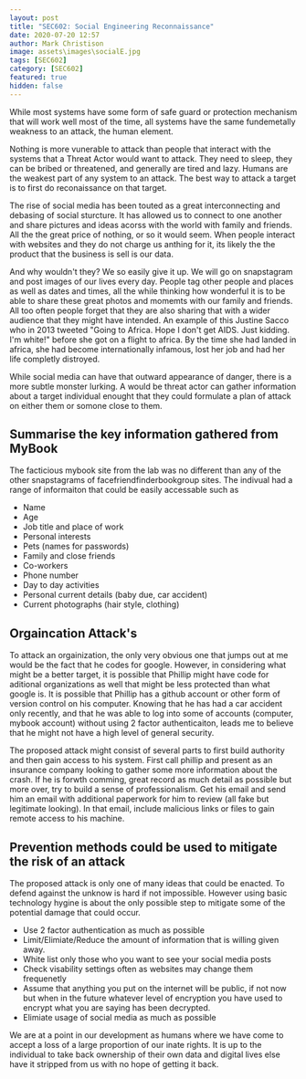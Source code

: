 ```yaml
---
layout: post
title: "SEC602: Social Engineering Reconnaissance"
date: 2020-07-20 12:57
author: Mark Christison
image: assets\images\socialE.jpg
tags: [SEC602]
category: [SEC602]
featured: true
hidden: false
---
```


While most systems have some form of safe guard or protection mechanism that will work well most of the time, all systems have the same fundemetally weakness to an attack, the human element.

Nothing is more vunerable to attack than people that interact with the systems that a Threat Actor would want to attack. They need to sleep, they can be bribed or threatened, and generally are tired and lazy. Humans are the weakest part of any system to an attack. The best way to attack a target is to first do reconaissance on that target.

The rise of social media has been touted as a great interconnecting and debasing of social sturcture. It has allowed us to connect to one another and share pictures and ideas acorss with the world with family and friends. All the the great price of nothing, or so it would seem. When people interact with websites and they do not charge us anthing for it, its likely the the product that the business is sell is our data.

And why wouldn't they? We so easily give it up. We will go on snapstagram and post images of our lives every day. People tag other people and places as well as dates and times, all the while thinking how wonderful it is to be able to share these great photos and momemts with our family and friends. All too often people forget that they are also sharing that with a wider audience that they might have intended. An example of this Justine Sacco who in 2013 tweeted "Going to Africa. Hope I don't get AIDS. Just kidding. I'm white!" before she got on a flight to africa. By the time she had landed in africa, she had become internationally infamous, lost her job and had her life completly distroyed.

While social media can have that outward appearance of danger, there is a more subtle monster lurking. A would be threat actor can gather information about a target individual enought that they could formulate a plan of attack on either them or somone close to them.

## Summarise the key information gathered from MyBook

The facticious mybook site from the lab was no different than any of the other snapstagrams of facefriendfinderbookgroup sites. The indivual had a range of informaiton that could be easily accessable such as

- Name
- Age
- Job title and place of work
- Personal interests
- Pets (names for passwords)
- Family and close friends
- Co-workers
- Phone number
- Day to day activities
- Personal current details (baby due, car accident)
- Current photographs (hair style, clothing)

## Orgaincation Attack's

To attack an orgainization, the only very obvious one that jumps out at me would be the fact that he codes for google. However, in considering what might be a better target, it is possible that Phillip might have code for aditional organizations as well that might be less protected than what google is. It is possible that Phillip has a github account or other form of version control on his computer. Knowing that he has had a car accident only recently, and that he was able to log into some of accounts (computer, mybook account) without using 2 factor authenticaiton, leads me to believe that he might not have a high level of general security.

The proposed attack might consist of several parts to first build authority and then gain access to his system. First call phillip and present as an insurance company looking to gather some more information about the crash. If he is forwth comming, great record as much detail as possible but more over, try to build a sense of professionalism. Get his email and send him an email with additional paperwork for him to review (all fake but legitimate looking). In that email, include malicious links or files to gain remote access to his machine.

## Prevention methods could be used to mitigate the risk of an attack

The proposed attack is only one of many ideas that could be enacted. To defend against the unknow is hard if not impossible. However using basic technology hygine is about the only possible step to mitigate some of the potential damage that could occur.

- Use 2 factor authentication as much as possible
- Limit/Elimiate/Reduce the amount of information that is willing given away.
- White list only those who you want to see your social media posts
- Check visability settings often as websites may change them frequenetly
- Assume that anything you put on the internet will be public, if not now but when in the future whatever level of encryption you have used to encrypt what you are saying has been decrypted.
- Elimiate usage of social media as much as possible

We are at a point in our development as humans where we have come to accept a loss of a large proportion of our inate rights. It is up to the individual to take back ownership of their own data and digital lives else have it stripped from us with no hope of getting it back.
